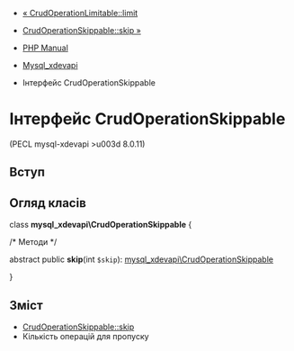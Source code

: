 - [« CrudOperationLimitable::limit](mysql-xdevapi-crudoperationlimitable.limit.md)
- [CrudOperationSkippable::skip »](mysql-xdevapi-crudoperationskippable.skip.md)

- [PHP Manual](index.md)
- [Mysql_xdevapi](book.mysql-xdevapi.md)
- Інтерфейс CrudOperationSkippable

# Інтерфейс CrudOperationSkippable

(PECL mysql-xdevapi \>u003d 8.0.11)

## Вступ

## Огляд класів

class **mysql_xdevapi\CrudOperationSkippable** {

/\* Методи \*/

abstract public **skip**(int `$skip`):
[mysql_xdevapi\CrudOperationSkippable](class.mysql-xdevapi-crudoperationskippable.md)

}

## Зміст

- [CrudOperationSkippable::skip](mysql-xdevapi-crudoperationskippable.skip.md)
- Кількість операцій для пропуску
